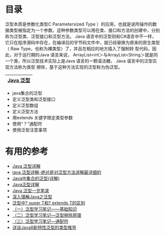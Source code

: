 # 目录
  泛型本质是参数化类型C Parametersized Type ）的应用，也就是说所操作的数据类型被指定为一个参数。这种参数类型可以用在类、接口和方法的创建中，分别称为泛型类、泛型接口和泛型方法。
  Java 语言中的泛型则和C#语言中不一样，它只在程序源码中存在，在编译后的宇节码文件中，就已经替换为原来的原生类型（ Raw Type，也称为裸类型〉了，并且在相应的地方插入了强制转
型代码，因此，对于运行期的Java 语言来说， ArrayList<int＞与ArrayList<String＞就是同一个类，所以泛型技术实际上是Java 语言的一颗语法糖， Java 语言中的泛型实现方法称为类型
擦除，基于这种方法实现的泛型称为伪泛型。
  
  
[Java 泛型](https://www.runoob.com/java/java-generics.html)|
---|
  
  
  * java集合的泛型
  * 定义泛型类和泛型接口
  * 定义泛型数组
  * 定义泛型方法
  * 用extends 关键字限定类型参数
  * 使用“？”通配符
  * 使用泛型注意事项



# 有用的参考

* [Java 泛型详解](https://blog.csdn.net/kuangay/article/details/81985452)
* [java 泛型详解-绝对是对泛型方法讲解最详细的](https://blog.csdn.net/s10461/article/details/53941091)
* [Java中集合的泛型(详解)](https://blog.csdn.net/Ssssssue/article/details/79133065)
* [Java泛型详解](http://www.importnew.com/24029.html#comment-803159)
* [Java 泛型一览笔录](http://www.importnew.com/27037.html)
* [深入理解Java之泛型](http://www.importnew.com/19740.html)
* [泛型中? super T和? extends T的区别](http://ifeve.com/difference-between-super-t-and-extends-t-in-java/)
* [（一）泛型学习笔记——基础知识](https://blog.csdn.net/Julycaka/article/details/77572882)
* [（二）泛型学习笔记—泛型擦除原理](https://blog.csdn.net/Julycaka/article/details/77621031)
* [（三）泛型学习笔记—通配符](https://blog.csdn.net/Julycaka/article/details/77622596)
* [详谈Java8新特性泛型的类型推导](https://www.jb51.net/article/91747.htm)
